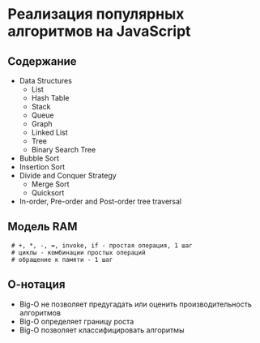# Реализация популярных алгоритмов на JavaScript

## Содержание

* Data Structures
  * List
  * Hash Table
  * Stack
  * Queue
  * Graph
  * Linked List
  * Tree
  * Binary Search Tree
* Bubble Sort
* Insertion Sort
* Divide and Conquer Strategy
  * Merge Sort
  * Quicksort
* In-order, Pre-order and Post-order tree traversal

## Модель RAM

```
 # +, *, -, =, invoke, if - простая операция, 1 шаг
 # циклы - комбинации простых операций
 # обращение к памяти - 1 шаг
```

## О-нотация

* Big-O не позволяет предугадать или оценить производительность алгоритмов
* Big-O определяет границу роста
* Big-O позволяет классифицировать алгоритмы
